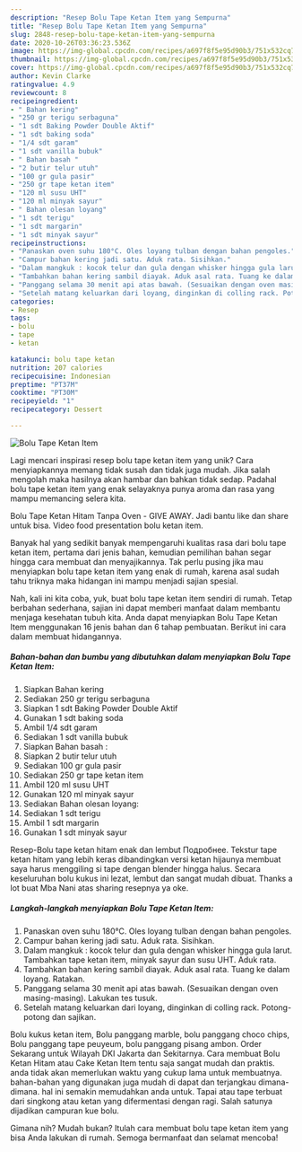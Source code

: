 ```yaml
---
description: "Resep Bolu Tape Ketan Item yang Sempurna"
title: "Resep Bolu Tape Ketan Item yang Sempurna"
slug: 2848-resep-bolu-tape-ketan-item-yang-sempurna
date: 2020-10-26T03:36:23.536Z
image: https://img-global.cpcdn.com/recipes/a697f8f5e95d90b3/751x532cq70/bolu-tape-ketan-item-foto-resep-utama.jpg
thumbnail: https://img-global.cpcdn.com/recipes/a697f8f5e95d90b3/751x532cq70/bolu-tape-ketan-item-foto-resep-utama.jpg
cover: https://img-global.cpcdn.com/recipes/a697f8f5e95d90b3/751x532cq70/bolu-tape-ketan-item-foto-resep-utama.jpg
author: Kevin Clarke
ratingvalue: 4.9
reviewcount: 8
recipeingredient:
- " Bahan kering"
- "250 gr terigu serbaguna"
- "1 sdt Baking Powder Double Aktif"
- "1 sdt baking soda"
- "1/4 sdt garam"
- "1 sdt vanilla bubuk"
- " Bahan basah "
- "2 butir telur utuh"
- "100 gr gula pasir"
- "250 gr tape ketan item"
- "120 ml susu UHT"
- "120 ml minyak sayur"
- " Bahan olesan loyang"
- "1 sdt terigu"
- "1 sdt margarin"
- "1 sdt minyak sayur"
recipeinstructions:
- "Panaskan oven suhu 180°C. Oles loyang tulban dengan bahan pengoles."
- "Campur bahan kering jadi satu. Aduk rata. Sisihkan."
- "Dalam mangkuk : kocok telur dan gula dengan whisker hingga gula larut. Tambahkan tape ketan item, minyak sayur dan susu UHT. Aduk rata."
- "Tambahkan bahan kering sambil diayak. Aduk asal rata. Tuang ke dalam loyang. Ratakan."
- "Panggang selama 30 menit api atas bawah. (Sesuaikan dengan oven masing-masing). Lakukan tes tusuk."
- "Setelah matang keluarkan dari loyang, dinginkan di colling rack. Potong-potong dan sajikan."
categories:
- Resep
tags:
- bolu
- tape
- ketan

katakunci: bolu tape ketan 
nutrition: 207 calories
recipecuisine: Indonesian
preptime: "PT37M"
cooktime: "PT30M"
recipeyield: "1"
recipecategory: Dessert

---
```



![Bolu Tape Ketan Item](https://img-global.cpcdn.com/recipes/a697f8f5e95d90b3/751x532cq70/bolu-tape-ketan-item-foto-resep-utama.jpg)

Lagi mencari inspirasi resep bolu tape ketan item yang unik? Cara menyiapkannya memang tidak susah dan tidak juga mudah. Jika salah mengolah maka hasilnya akan hambar dan bahkan tidak sedap. Padahal bolu tape ketan item yang enak selayaknya punya aroma dan rasa yang mampu memancing selera kita.

Bolu Tape Ketan Hitam Tanpa Oven - GIVE AWAY. Jadi bantu like dan share untuk bisa. Video food presentation bolu ketan item.

Banyak hal yang sedikit banyak mempengaruhi kualitas rasa dari bolu tape ketan item, pertama dari jenis bahan, kemudian pemilihan bahan segar hingga cara membuat dan menyajikannya. Tak perlu pusing jika mau menyiapkan bolu tape ketan item yang enak di rumah, karena asal sudah tahu triknya maka hidangan ini mampu menjadi sajian spesial.


Nah, kali ini kita coba, yuk, buat bolu tape ketan item sendiri di rumah. Tetap berbahan sederhana, sajian ini dapat memberi manfaat dalam membantu menjaga kesehatan tubuh kita. Anda dapat menyiapkan Bolu Tape Ketan Item menggunakan 16 jenis bahan dan 6 tahap pembuatan. Berikut ini cara dalam membuat hidangannya.

<!--inarticleads1-->

##### Bahan-bahan dan bumbu yang dibutuhkan dalam menyiapkan Bolu Tape Ketan Item:

1. Siapkan  Bahan kering
1. Sediakan 250 gr terigu serbaguna
1. Siapkan 1 sdt Baking Powder Double Aktif
1. Gunakan 1 sdt baking soda
1. Ambil 1/4 sdt garam
1. Sediakan 1 sdt vanilla bubuk
1. Siapkan  Bahan basah :
1. Siapkan 2 butir telur utuh
1. Sediakan 100 gr gula pasir
1. Sediakan 250 gr tape ketan item
1. Ambil 120 ml susu UHT
1. Gunakan 120 ml minyak sayur
1. Sediakan  Bahan olesan loyang:
1. Sediakan 1 sdt terigu
1. Ambil 1 sdt margarin
1. Gunakan 1 sdt minyak sayur


Resep-Bolu tape ketan hitam enak dan lembut Подробнее. Tekstur tape ketan hitam yang lebih keras dibandingkan versi ketan hijaunya membuat saya harus menggiling si tape dengan blender hingga halus. Secara keseluruhan bolu kukus ini lezat, lembut dan sangat mudah dibuat. Thanks a lot buat Mba Nani atas sharing resepnya ya oke. 

<!--inarticleads2-->

##### Langkah-langkah menyiapkan Bolu Tape Ketan Item:

1. Panaskan oven suhu 180°C. Oles loyang tulban dengan bahan pengoles.
1. Campur bahan kering jadi satu. Aduk rata. Sisihkan.
1. Dalam mangkuk : kocok telur dan gula dengan whisker hingga gula larut. Tambahkan tape ketan item, minyak sayur dan susu UHT. Aduk rata.
1. Tambahkan bahan kering sambil diayak. Aduk asal rata. Tuang ke dalam loyang. Ratakan.
1. Panggang selama 30 menit api atas bawah. (Sesuaikan dengan oven masing-masing). Lakukan tes tusuk.
1. Setelah matang keluarkan dari loyang, dinginkan di colling rack. Potong-potong dan sajikan.


Bolu kukus ketan item, Bolu panggang marble, bolu panggang choco chips, Bolu panggang tape peuyeum, bolu panggang pisang ambon. Order Sekarang untuk Wilayah DKI Jakarta dan Sekitarnya. Cara membuat Bolu Ketan Hitam atau Cake Ketan Item tentu saja sangat mudah dan praktis. anda tidak akan memerlukan waktu yang cukup lama untuk membuatnya. bahan-bahan yang digunakan juga mudah di dapat dan terjangkau dimana-dimana. hal ini semakin memudahkan anda untuk. Tapai atau tape terbuat dari singkong atau ketan yang difermentasi dengan ragi. Salah satunya dijadikan campuran kue bolu. 

Gimana nih? Mudah bukan? Itulah cara membuat bolu tape ketan item yang bisa Anda lakukan di rumah. Semoga bermanfaat dan selamat mencoba!
